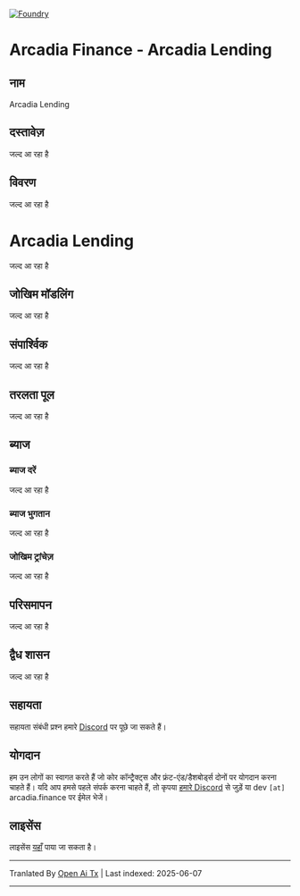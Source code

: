 [![Foundry][foundry-badge]][foundry]

[foundry]: https://getfoundry.sh/
[foundry-badge]: https://img.shields.io/badge/Built%20with-Foundry-FFDB1C.svg

# Arcadia Finance - Arcadia Lending

## नाम

Arcadia Lending

## दस्तावेज़

जल्द आ रहा है

## विवरण

जल्द आ रहा है

# Arcadia Lending

जल्द आ रहा है

## जोखिम मॉडलिंग

जल्द आ रहा है

## संपार्श्विक

जल्द आ रहा है

## तरलता पूल

जल्द आ रहा है

## ब्याज

### ब्याज दरें

जल्द आ रहा है

### ब्याज भुगतान

जल्द आ रहा है

### जोखिम ट्रांचेज़

जल्द आ रहा है

## परिसमापन

जल्द आ रहा है

## द्वैध शासन

जल्द आ रहा है

## सहायता

सहायता संबंधी प्रश्न हमारे [Discord](https://discord.gg/PXcr8SEeTH) पर पूछे जा सकते हैं।

## योगदान

हम उन लोगों का स्वागत करते हैं जो कोर कॉन्ट्रैक्ट्स और फ्रंट-एंड/डैशबोर्ड्स दोनों पर योगदान करना चाहते हैं।
यदि आप हमसे पहले संपर्क करना चाहते हैं, तो कृपया [हमारे Discord](https://discord.gg/PXcr8SEeTH) से जुड़ें या dev `[at]` arcadia.finance पर ईमेल भेजें।

## लाइसेंस

लाइसेंस [यहाँ](https://raw.githubusercontent.com/arcadia-finance/lending-v2/main/LICENSE.md) पाया जा सकता है।

---

Tranlated By [Open Ai Tx](https://github.com/OpenAiTx/OpenAiTx) | Last indexed: 2025-06-07

---